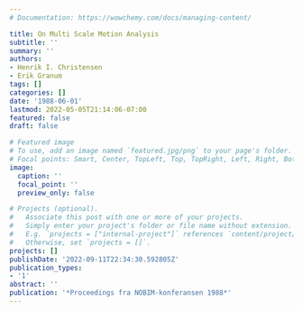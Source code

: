 ```yaml
---
# Documentation: https://wowchemy.com/docs/managing-content/

title: On Multi Scale Motion Analysis
subtitle: ''
summary: ''
authors:
- Henrik I. Christensen
- Erik Granum
tags: []
categories: []
date: '1988-06-01'
lastmod: 2022-05-05T21:14:06-07:00
featured: false
draft: false

# Featured image
# To use, add an image named `featured.jpg/png` to your page's folder.
# Focal points: Smart, Center, TopLeft, Top, TopRight, Left, Right, BottomLeft, Bottom, BottomRight.
image:
  caption: ''
  focal_point: ''
  preview_only: false

# Projects (optional).
#   Associate this post with one or more of your projects.
#   Simply enter your project's folder or file name without extension.
#   E.g. `projects = ["internal-project"]` references `content/project/deep-learning/index.md`.
#   Otherwise, set `projects = []`.
projects: []
publishDate: '2022-09-11T22:34:30.592805Z'
publication_types:
- '1'
abstract: ''
publication: '*Proceedings fra NOBIM-konferansen 1988*'
---
```


